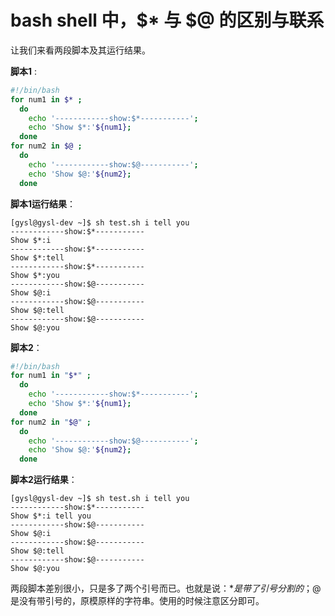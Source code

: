 # bash shell 中，$* 与 $@ 的区别与联系

让我们来看两段脚本及其运行结果。

**脚本1** :

```bash
#!/bin/bash
for num1 in $* ;
  do
    echo '------------show:$*-----------';
    echo 'Show $*:'${num1};
  done
for num2 in $@ ;
  do
    echo '------------show:$@-----------';
    echo 'Show $@:'${num2};
  done
```

**脚本1运行结果**：

```text
[gysl@gysl-dev ~]$ sh test.sh i tell you
------------show:$*-----------
Show $*:i
------------show:$*-----------
Show $*:tell
------------show:$*-----------
Show $*:you
------------show:$@-----------
Show $@:i
------------show:$@-----------
Show $@:tell
------------show:$@-----------
Show $@:you
```

**脚本2**：

```bash
#!/bin/bash
for num1 in "$*" ;
  do
    echo '------------show:$*-----------';
    echo 'Show $*:'${num1};
  done
for num2 in "$@" ;
  do
    echo '------------show:$@-----------';
    echo 'Show $@:'${num2};
  done
```

**脚本2运行结果**：

```text
[gysl@gysl-dev ~]$ sh test.sh i tell you
------------show:$*-----------
Show $*:i tell you
------------show:$@-----------
Show $@:i
------------show:$@-----------
Show $@:tell
------------show:$@-----------
Show $@:you
```

两段脚本差别很小，只是多了两个引号而已。也就是说：$* 是带了引号分割的；$@ 是没有带引号的，原模原样的字符串。使用的时候注意区分即可。